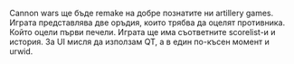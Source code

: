 Cannon wars ще бъде remake на добре познатите ни artillery games.
Играта представлява две оръдия, които трябва да оцелят противника.
Който оцели първи печели. Играта ще има съответните scorelist-и и 
история. За UI мисля да използам QT, а в един по-късен момент и 
urwid.

